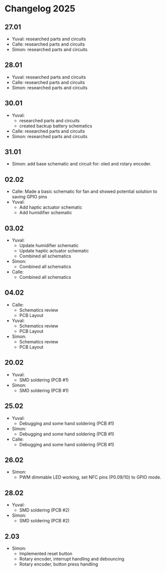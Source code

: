 # Changelog 2025
## 27.01
- Yuval: researched parts and circuits
- Calle: researched parts and circuits
- Simon: researched parts and circuits
## 28.01
- Yuval: researched parts and circuits
- Calle: researched parts and circuits
- Simon: researched parts and circuits
## 30.01
- Yuval: 
  - researched parts and circuits
  - created backup battery schematics
- Calle: researched parts and circuits
- Simon: researched parts and circuits
## 31.01
- Simon: add base schematic and circuit for: oled and rotary encoder.
## 02.02
- Calle: Made a basic schematic for fan and showed potential solution to saving GPIO pins
- Yuval:
  - Add haptic actuator schematic
  - Add humidifier schematic
## 03.02
- Yuval:
  - Update humidifier schematic
  - Update haptic actuator schematic
  - Combined all schematics
- Simon:
  - Combined all schematics
- Calle:
  - Combined all schematics
## 04.02
- Calle:
  - Schematics review
  - PCB Layout
- Yuval:
  - Schematics review
  - PCB Layout
- Simon:
  - Schematics review
  - PCB Layout
## 20.02
- Yuval:
  - SMD soldering (PCB #1)
- Simon:
  - SMD soldering (PCB #1)
## 25.02
- Yuval:
  - Debugging and some hand soldering (PCB #1)
- Simon:
  - Debugging and some hand soldering (PCB #1)
- Calle:
  - Debugging and some hand soldering (PCB #1)
## 26.02
- Simon:
  - PWM dimmable LED working, set NFC pins (P0.09/10) to GPIO mode.
 ## 28.02
- Yuval:
  - SMD soldering (PCB #2)
- Simon:
  - SMD soldering (PCB #2)
## 2.03
- Simon:
  - Implemented reset button
  - Rotary encoder, interrupt handling and debouncing
  - Rotary encoder, button press handling
